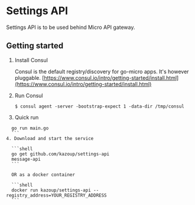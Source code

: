 # Settings API

Settings API is to be used behind Micro API gateway.

## Getting started

1. Install Consul

	Consul is the default registry/discovery for go-micro apps. It's however pluggable.
	[https://www.consul.io/intro/getting-started/install.html](https://www.consul.io/intro/getting-started/install.html)

2. Run Consul
	```
	$ consul agent -server -bootstrap-expect 1 -data-dir /tmp/consul
	```
3. Quick run
  ```shell
	go run main.go
	```
4. Download and start the service

	```shell
	go get github.com/kazoup/settings-api
	message-api
	```

	OR as a docker container

	```shell
	docker run kazoup/settings-api --registry_address=YOUR_REGISTRY_ADDRESS
	```
